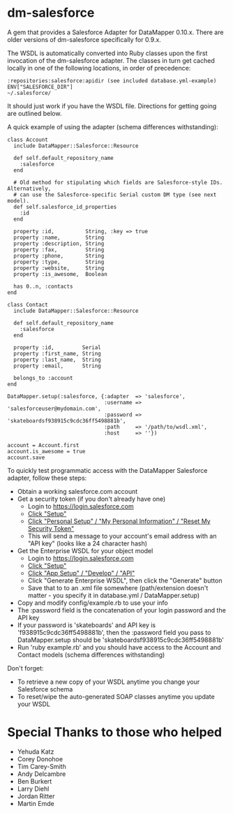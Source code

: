 dm-salesforce
=============

A gem that provides a Salesforce Adapter for DataMapper 0.10.x.
There are older versions of dm-salesforce specifically for 0.9.x.

The WSDL is automatically converted into Ruby classes upon the first
invocation of the dm-salesforce adapter.  The classes in turn get
cached locally in one of the following locations, in order of
precedence:

    :repositories:salesforce:apidir (see included database.yml-example)
    ENV["SALESFORCE_DIR"]
    ~/.salesforce/

It should just work if you have the WSDL file.  Directions for getting going are outlined
below.

A quick example of using the adapter (schema differences withstanding):

    class Account
      include DataMapper::Salesforce::Resource

      def self.default_repository_name
        :salesforce
      end

      # Old method for stipulating which fields are Salesforce-style IDs.  Alternatively,
      # can use the Salesforce-specific Serial custom DM type (see next model).
      def self.salesforce_id_properties
        :id
      end

      property :id,          String, :key => true
      property :name,        String
      property :description, String
      property :fax,         String
      property :phone,       String
      property :type,        String
      property :website,     String
      property :is_awesome,  Boolean

      has 0..n, :contacts
    end

    class Contact
      include DataMapper::Salesforce::Resource

      def self.default_repository_name
        :salesforce
      end

      property :id,         Serial
      property :first_name, String
      property :last_name,  String
      property :email,      String

      belongs_to :account
    end

    DataMapper.setup(:salesforce, {:adapter  => 'salesforce',
                                   :username => 'salesforceuser@mydomain.com',
                                   :password => 'skateboardsf938915c9cdc36ff5498881b',
                                   :path     => '/path/to/wsdl.xml',
                                   :host     => ''})

    account = Account.first
    account.is_awesome = true
    account.save


To quickly test programmatic access with the DataMapper Salesforce adapter, follow these steps:

* Obtain a working salesforce.com account
* Get a security token (if you don't already have one)
  * Login to https://login.salesforce.com
  * [Click "Setup"][setup]
  * [Click "Personal Setup" / "My Personal Information" / "Reset My Security Token"][gettoken]
   * This will send a message to your account's email address with an "API key" (looks like a 24 character hash)
* Get the Enterprise WSDL for your object model
  * Login to https://login.salesforce.com
  * [Click "Setup"][setup]
  * [Click "App Setup" / "Develop" / "API"][getwsdl]
  * Click "Generate Enterprise WSDL", then click the "Generate" button
  * Save that to to an .xml file somewhere (path/extension doesn't matter - you specify it in database.yml / DataMapper.setup)
* Copy and modify config/example.rb to use your info
 * The :password field is the concatenation of your login password and the API key
 * If your password is 'skateboards' and API key is 'f938915c9cdc36ff5498881b', then the :password field you pass to DataMapper.setup should be 'skateboardsf938915c9cdc36ff5498881b'
* Run 'ruby example.rb' and you should have access to the Account and Contact models (schema differences withstanding)

Don't forget:

* To retrieve a new copy of your WSDL anytime you change your Salesforce schema
* To reset/wipe the auto-generated SOAP classes anytime you update your WSDL


Special Thanks to those who helped
==================================================
* Yehuda Katz
* Corey Donohoe
* Tim Carey-Smith
* Andy Delcambre
* Ben Burkert
* Larry Diehl
* Jordan Ritter
* Martin Emde

[setup]: http://img.skitch.com/20090204-gaxdfxbi1emfita5dax48ids4m.jpg "Click on Setup"
[getwsdl]: http://img.skitch.com/20090204-nhurnuxwf5g3ufnjk2xkfjc5n4.jpg "Expand and Save"
[gettoken]: http://img.skitch.com/20090204-mnt182ce7bc4seecqbrjjxjbef.jpg "You can reset your token here"
